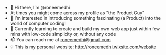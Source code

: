 - 👋 Hi there, I’m @roneemedhi 
- At times you might come across my profile as "the Product Guy"
- 👀 I’m interested in introducing something fascinating (a Product) into the world of computer coding!
- 🌱 Currently learning to create and build my own web app just within few mins with low-code simplicity or, without any code
- 📫 You can reach me at roneemedhi@gmail.com
- 💡 This is my personal website: http://roneemedhi.wixsite.com/website

<!---
roneemedhi/roneemedhi is a ✨ special ✨ repository because its `README.md` (this file) appears on your GitHub profile.
You can click the Preview link to take a look at your changes.
--->
